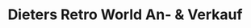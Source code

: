 ---
title: "Dieters Retro World An- & Verkauf"
url: /paderborn/dieters-retro-world-an-und-verkauf/
shop: Gebrauchtwaren
---